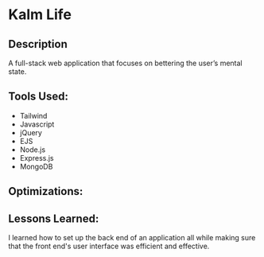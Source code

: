 # Kalm Life

## Description

A full-stack web application that focuses on bettering the user’s mental state.

## Tools Used:

- Tailwind
- Javascript
- jQuery
- EJS
- Node.js
- Express.js 
- MongoDB

## Optimizations:

## Lessons Learned:

I learned how to set up the back end of an application all while making sure that the front end's user interface was efficient and effective.
